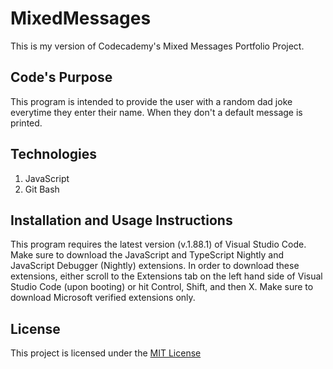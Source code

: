 # MixedMessages

This is my version of Codecademy's Mixed Messages Portfolio Project.

## Code's Purpose

This program is intended to provide the user with a random dad joke everytime they enter their name. When they don't a default message is printed.

## Technologies

1. JavaScript
2. Git Bash

## Installation and Usage Instructions

This program requires the latest version (v.1.88.1) of Visual Studio Code. Make sure to download the JavaScript and TypeScript Nightly and JavaScript Debugger (Nightly) extensions. In order to download these extensions, either scroll to the Extensions tab on the left hand side of Visual Studio Code (upon booting) or hit Control, Shift, and then X. Make sure to download Microsoft verified extensions only.

## License

This project is licensed under the [MIT License](./LICENSE)
